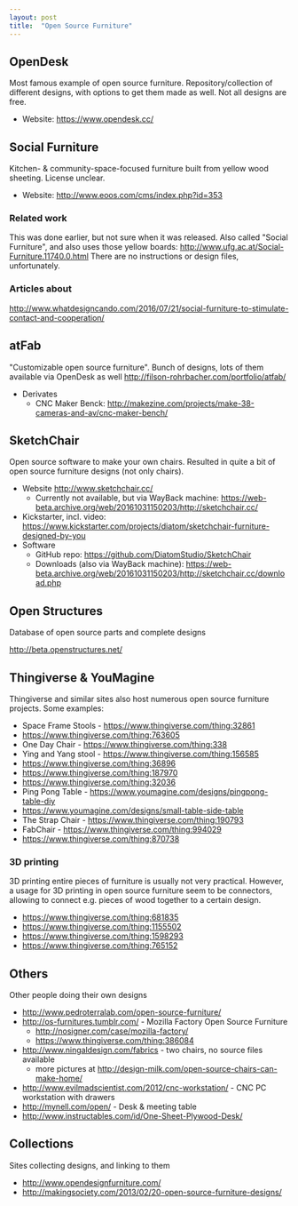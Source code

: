 ```yaml
---
layout: post
title:  "Open Source Furniture"
---
```


## OpenDesk
Most famous example of open source furniture. Repository/collection of different designs, with options to get them made as well. Not all designs are free.

* Website: https://www.opendesk.cc/

## Social Furniture
Kitchen- & community-space-focused furniture built from yellow wood sheeting. License unclear.

* Website: http://www.eoos.com/cms/index.php?id=353

### Related work
This was done earlier, but not sure when it was released. Also called "Social Furniture", and also uses those yellow boards: http://www.ufg.ac.at/Social-Furniture.11740.0.html There are no instructions or design files, unfortunately.

### Articles about
http://www.whatdesigncando.com/2016/07/21/social-furniture-to-stimulate-contact-and-cooperation/

## atFab
"Customizable open source furniture". Bunch of designs, lots of them available via OpenDesk as well
http://filson-rohrbacher.com/portfolio/atfab/

* Derivates
  * CNC Maker Benck: http://makezine.com/projects/make-38-cameras-and-av/cnc-maker-bench/

## SketchChair
Open source software to make your own chairs. Resulted in quite a bit of open source furniture designs (not only chairs).
* Website http://www.sketchchair.cc/
  * Currently not available, but via WayBack machine: https://web-beta.archive.org/web/20161031150203/http://sketchchair.cc/
* Kickstarter, incl. video: https://www.kickstarter.com/projects/diatom/sketchchair-furniture-designed-by-you
* Software
  * GitHub repo: https://github.com/DiatomStudio/SketchChair
  * Downloads (also via WayBack machine): https://web-beta.archive.org/web/20161031150203/http://sketchchair.cc/download.php

## Open Structures
Database of open source parts and complete designs

http://beta.openstructures.net/

## Thingiverse & YouMagine
Thingiverse and similar sites also host numerous open source furniture projects. Some examples:

* Space Frame Stools - https://www.thingiverse.com/thing:32861
* https://www.thingiverse.com/thing:763605
* One Day Chair - https://www.thingiverse.com/thing:338
* Ying and Yang stool - https://www.thingiverse.com/thing:156585
* https://www.thingiverse.com/thing:36896
* https://www.thingiverse.com/thing:187970
* https://www.thingiverse.com/thing:32036
* Ping Pong Table - https://www.youmagine.com/designs/pingpong-table-diy
* https://www.youmagine.com/designs/small-table-side-table
* The Strap Chair - https://www.thingiverse.com/thing:190793
* FabChair - https://www.thingiverse.com/thing:994029
* https://www.thingiverse.com/thing:870738

### 3D printing
3D printing entire pieces of furniture is usually not very practical. However, a usage for 3D printing in open source furniture seem to be connectors, allowing to connect e.g. pieces of wood together to a certain design.

* https://www.thingiverse.com/thing:681835
* https://www.thingiverse.com/thing:1155502
* https://www.thingiverse.com/thing:1598293
* https://www.thingiverse.com/thing:765152

## Others
Other people doing their own designs
* http://www.pedroterralab.com/open-source-furniture/
* http://os-furnitures.tumblr.com/ - Mozilla Factory Open Source Furniture
  * http://nosigner.com/case/mozilla-factory/
  * https://www.thingiverse.com/thing:386084
* http://www.ningaldesign.com/fabrics - two chairs, no source files available
  * more pictures at http://design-milk.com/open-source-chairs-can-make-home/
* http://www.evilmadscientist.com/2012/cnc-workstation/ - CNC PC workstation with drawers
* http://mynell.com/open/ - Desk & meeting table
* http://www.instructables.com/id/One-Sheet-Plywood-Desk/


## Collections
Sites collecting designs, and linking to them

* http://www.opendesignfurniture.com/
* http://makingsociety.com/2013/02/20-open-source-furniture-designs/
